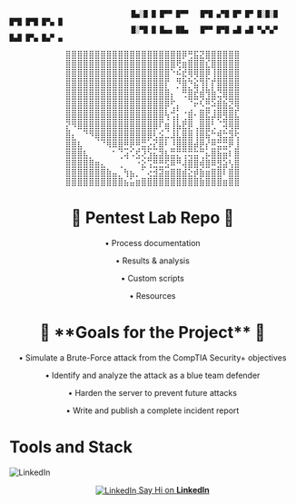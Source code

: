 ```
                              █▄░█ █ █▀▀ █▀▀   █▀█ ▄▀█ █▀ █▀ █░█░█ █▀█ █▀█ █▀▄ █
                              █░▀█ █ █▄▄ ██▄   █▀▀ █▀█ ▄█ ▄█ ▀▄▀▄▀ █▄█ █▀▄ █▄▀ ▄
```
<div align="center">
<pre>
⣿⣿⣿⣿⣿⣿⣿⣿⣿⣿⣿⣿⣿⣿⣿⣿⣿⣿⣿⣿⡿⢛⣯⣝⣿⣿⣿⣿⣿⣿
⣿⣿⣿⣿⣿⣿⣿⣿⣿⣿⣿⣿⣿⣿⣿⣿⣿⣿⣿⢟⣶⣿⣿⣿⣎⣿⣿⣿⣿⣿
⣿⣿⣿⣿⣿⣿⣿⣿⣿⣿⣿⣿⣿⣿⣿⣿⣿⣿⠑⠮⣞⢿⢿⣿⡿⢸⣿⣿⣿⣿
⣿⣿⣿⣿⣿⣿⣿⣿⣿⣿⣿⣿⣿⣿⣿⣿⣿⡟⠀⠻⣷⠳⣕⢻⡏⡞⣿⣿⣿⣿
⣿⣿⣿⣿⣿⣿⣿⣿⣿⣿⣿⣿⣿⣿⣿⣿⣿⣷⡀⠁⠿⣷⡽⣼⢷⣧⠻⣿⣿⣿
⣿⣿⣿⣿⣿⣿⣿⣿⣿⣿⣿⣿⣿⣿⣿⣿⣿⣿⡧⠀⠈⠻⣛⡝⣾⢟⣽⣝⢿⣿
⣿⣿⣿⣿⣿⣿⣿⣿⣿⣿⣿⣿⣿⣿⣿⣿⣿⡏⣰⠇⢀⣠⠁⣬⣶⢩⣿⣿⣷⡽
⣿⣿⣿⣿⣿⣿⣿⣿⣿⣿⣿⣿⣿⣿⣿⣿⣿⠹⢰⡇⣠⣿⠁⣿⣷⡞⢟⣽⣿⣷
⣎⠙⠿⣿⣿⣿⣿⣿⣿⣿⣿⣿⣿⣿⣿⡿⢃⢿⢸⡷⣯⣟⢠⣿⣿⡡⢀⡺⣻⡿
⣿⣆⠀⠈⠙⢿⣿⣿⣿⣿⣿⣿⣿⣿⡿⣣⣵⡤⢼⣧⣿⣿⢸⣿⢷⣉⣻⣭⣽⢫
⣿⣿⣧⠀⠀⠀⠈⠻⠿⣿⣛⢟⢛⣭⣔⣎⣿⠃⣘⣿⣿⣿⡾⣟⡎⣛⣭⣭⠟⣸
⣿⣿⣿⣧⡀⠀⠀⠀⠁⢈⢴⠡⣫⢜⣱⣦⣽⣧⣭⣍⢩⢭⣭⢉⡦⣿⣷⣶⠇⣿
⣿⣿⣿⣿⣿⣶⣄⠀⠀⢀⠀⠀⠐⣕⢩⣛⣛⣫⠿⠛⢼⣿⣿⢾⣿⠿⣻⣵⢣⣿
⣿⣿⣿⣿⣿⣿⣿⣷⣤⡀⢳⣦⡀⠁⢔⣺⣽⣶⣿⣿⣾⣕⡾⣷⣶⣿⣿⠇⣿⣿
⣿⣿⣿⣿⣿⣿⣿⣿⣿⣿⣦⣥⣶⣿⣿⣿⣿⣿⣿⣿⣿⣿⣿⣷⣿⣿⣿⣶⣿⣿
</pre>
</div>
<h1 align="center">🧪 Pentest Lab Repo 🧪 </h1>

<div align="center">
  <p>• Process documentation</p>
  <p>• Results & analysis</p>
  <p>• Custom scripts</p>
  <p>• Resources</p>
</div>
<h1 align="center">🎯 **Goals for the Project** 🎯 </h1>
<div align="center">
  <p>• Simulate a Brute-Force attack from the CompTIA Security+ objectives</p>
  <p>• Identify and analyze the attack as a blue team defender</p>
  <p>• Harden the server to prevent future attacks</p>
  <p>• Write and publish a complete incident report</p>
</div> 

<h1> Tools and Stack </h1>
<div>
   <img src="https://www.kali.org/docs/policy/trademark/kali-logo-tm.png" alt="LinkedIn" style="vertical-align:middle" />
</div>

<p align="center">
  <a href="https://www.linkedin.com/in/jacobbria" target="_blank">
    <img src="https://cdn-icons-png.flaticon.com/24/174/174857.png" alt="LinkedIn" style="vertical-align:middle" />
     Say Hi on <strong>LinkedIn</strong>
  </a>
</p>
